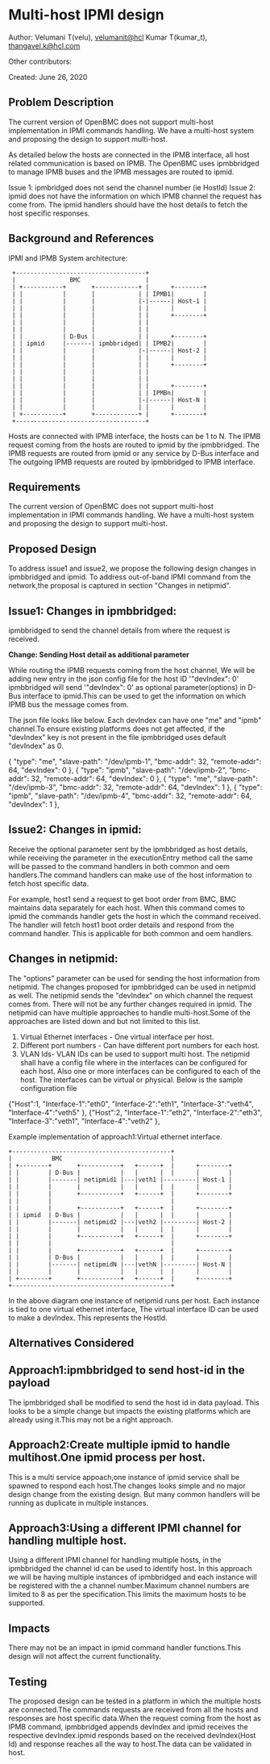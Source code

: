# Multi-host IPMI design

Author:
  Velumani T(velu),  [velumanit@hcl](mailto:velumanit@hcl.com)
  Kumar T(kumar_t), [thangavel.k@hcl.com](mailto:thangavel.k@hcl.com)

Other contributors:

Created:
 June 26, 2020

## Problem Description
The current version of OpenBMC does not support multi-host implementation in
IPMI commands handling. We have a multi-host system and proposing the design
to support multi-host.

As detailed below the hosts are connected in the IPMB interface, all host
related communication is based on IPMB. The OpenBMC uses ipmbbridged to manage
IPMB buses and the IPMB messages are routed to ipmid.

Issue 1: ipmbridged does not send the channel number (ie HostId)
Issue 2: ipmid does not have the information on which IPMB channel the request
has come from. The ipmid handlers should have the host details to fetch the
host specific responses.

## Background and References
IPMI and IPMB System architecture:
```
 +------------------------------------+
 |               BMC                  |
 | +-----------+       +------------+ |      +--------+
 | |           |       |            | | IPMB1|        |
 | |           |       |            |-|------| Host-1 |
 | |           |       |            | |      |        |
 | |           |       |            | |      +--------+
 | |           |       |            | |
 | |           |       |            | |
 | |           | D-Bus |            | |      +--------+
 | | ipmid     |-------| ipmbbridged| | IPMB2|        |
 | |           |       |            |-|------| Host-2 |
 | |           |       |            | |      |        |
 | |           |       |            | |      +--------+
 | |           |       |            | |
 | |           |       |            | |
 | |           |       |            | |      +--------+
 | |           |       |            | | IPMBn|        |
 | |           |       |            |-|------| Host-N |
 | |           |       |            | |      |        |
 | +-----------+       +------------+ |      +--------+
 +------------------------------------+
```
Hosts are connected with IPMB interface, the hosts can be 1 to N. The IPMB
request coming from the hosts are routed to ipmid by the ipmbbridged.
The IPMB requests are routed from ipmid or any service by D-Bus interface and
The outgoing IPMB requests are routed by ipmbbridged to IPMB interface.

## Requirements

The current version of OpenBMC does not support multi-host implementation in
IPMI commands handling. We have a multi-host system and proposing the design
to support multi-host.

## Proposed Design

To address issue1 and issue2, we propose the following design changes in
ipmbbridged and ipmid.
To address out-of-band IPMI command from the network,the proposal is captured
in section "Changes in netipmid".

Issue1: Changes in ipmbbridged:
-
ipmbbridged to send the channel details from where the request is received.

**Change: Sending Host detail as additional parameter**

While routing the IPMB requests coming from the host channel, We will be
adding new entry in the json config file for the host ID '"devIndex": 0'
ipmbbridged will send '"devIndex": 0' as optional parameter(options) in D-Bus
interface to ipmid.This can be used to get the information on which IPMB bus
the message comes from.

The json file looks like below. Each devIndex can have one "me" and "ipmb"
channel.To ensure existing platforms does not get affected, if the "devIndex"
key is not present in the file ipmbbridged uses default "devIndex" as 0.

{ "type": "me",
"slave-path": "/dev/ipmb-1",
"bmc-addr": 32,
"remote-addr": 64,
"devIndex": 0
},
{ "type": "ipmb",
"slave-path": "/dev/ipmb-2",
"bmc-addr": 32,
"remote-addr": 64,
"devIndex": 0
},
{ "type": "me",
"slave-path": "/dev/ipmb-3",
"bmc-addr": 32,
"remote-addr": 64,
"devIndex": 1
},
{ "type": "ipmb",
"slave-path": "/dev/ipmb-4",
"bmc-addr": 32,
"remote-addr": 64,
"devIndex": 1
},

Issue2: Changes in ipmid:
-
Receive the optional parameter sent by the ipmbbridged as host details, while
receiving the parameter in the executionEntry method call the same will be
passed to the command handlers in both common and oem handlers.The command
handlers can make use of the host information to fetch host specific data.

For example, host1 send a request to get boot order from BMC, BMC maintains
data separately for each host. When this command comes to ipmid the commands
handler gets the host in which the command received. The handler will fetch
host1 boot order details and respond from the command handler. This is
applicable for both common and oem handlers.

Changes in netipmid:
-
The "options" parameter can be used for sending the host information from
netipmid. The changes proposed for ipmbbridged can be used in netipmid as well.
The netipmid sends the "devIndex" on which channel the request comes from.
There will not be any further changes required in ipmid.
The netipmid can have multiple approaches to handle multi-host.Some of the
approaches are listed down and but not limited to this list.
1. Virtual Ethernet interfaces - One virtual interface per host.
2. Different port numbers - Can have different port numbers for each host.
3. VLAN Ids- VLAN IDs can be used to support multi host.
The netipmid shall have a config file where in the interfaces can be configured
for each host. Also one or more interfaces can be configured to each of the
host. The interfaces can be virtual or physical.
Below is the sample configuration file

{"Host":1,
"Interface-1":"eth0",
"Interface-2":"eth1",
"Interface-3":"veth4",
"Interface-4":"veth5"
},
{"Host":2,
"Interface-1":"eth2",
"Interface-2":"eth3",
"Interface-3":"veth1",
"Interface-4":"veth2"
},

Example implementation of approach1:Virtual ethernet interface.

```
+--------------------------------------------+
|           BMC                              |
| +--------+       +-----------+   +------+  |      +--------+
| |        | D-Bus |           |   |      |  |      |        |
| |        |-------| netipmid1 |---|veth1 |---------| Host-1 |
| |        |       |           |   |      |  |      |        |
| |        |       +-----------+   +------+  |      +--------+
| |        |                                 |
| |        |       +-----------+   +------+  |      +--------+
| | ipmid  | D-Bus |           |   |      |  |      |        |
| |        |-------| netipmid2 |---|veth2 |---------| Host-2 |
| |        |       |           |   |      |  |      |        |
| |        |       +-----------+   +------+  |      +--------+
| |        |                                 |
| |        |       +-----------+   +------+  |      +--------+
| |        | D-Bus |           |   |      |  |      |        |
| |        |-------| netipmidN |---|vethN |---------| Host-N |
| |        |       |           |   |      |  |      |        |
| +--------+       +-----------+   +------+  |      +--------+
+--------------------------------------------+
```
In the above diagram one instance of netipmid runs per host. Each instance
is tied to one virtual ethernet interface, The virtual interface ID can be
used to make a devIndex. This represents the HostId.

## Alternatives Considered

Approach1:ipmbbridged to send host-id in the payload
-
The ipmbbridged shall be modified to send the host id in data payload. This
looks to be a simple change but impacts the existing platforms which are already
using it.This may not be a right approach.

Approach2:Create multiple ipmid to handle multihost.One ipmid process per host.
-
This is a multi service appoach,one instance of ipmid service shall be
spawned to respond each host.The changes looks simple and no major design
change from the existing design. But many common handlers will be running as
duplicate in multiple instances.

Approach3:Using a different IPMI channel for handling multiple host.
-
Using a different IPMI channel for handling multiple hosts, in the ipmbbridged
the channel id can be used to identify host. In this approach we will be having
multiple instances of ipmbbridged and each instance will be registered with the
a channel number.Maximum channel numbers are limited to 8 as per the
specification.This limits the maximum hosts to be supported.

## Impacts

There may not be an impact in ipmid command handler functions.This design will
not affect the current functionality.

## Testing

The proposed design can be tested in a platform in which the multiple hosts
are connected.The commands requests are received from all the hosts and
responses are host specific data.When the request coming from the host as IPMB
command, ipmbbridged appends devIndex and ipmid receives the respective
devIndex.ipmid responds based on the received devIndex(Host Id) and
response reaches all the way to host.The data can be validated in host.
